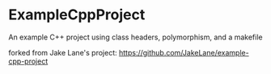 # ExampleCppProject
An example C++ project using class headers, polymorphism, and a makefile

forked from Jake Lane's project: https://github.com/JakeLane/example-cpp-project